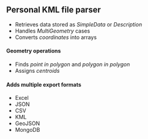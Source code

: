 ## Personal KML file parser
- Retrieves data stored as *SimpleData* or *Description*
- Handles *MultiGeometry* cases
- Converts *coordinates* into arrays

#### Geometry operations
- Finds *point in polygon* and *polygon in polygon*
- Assigns *centroids*

#### Adds multiple export formats
- Excel
- JSON
- CSV
- KML
- GeoJSON
- MongoDB
